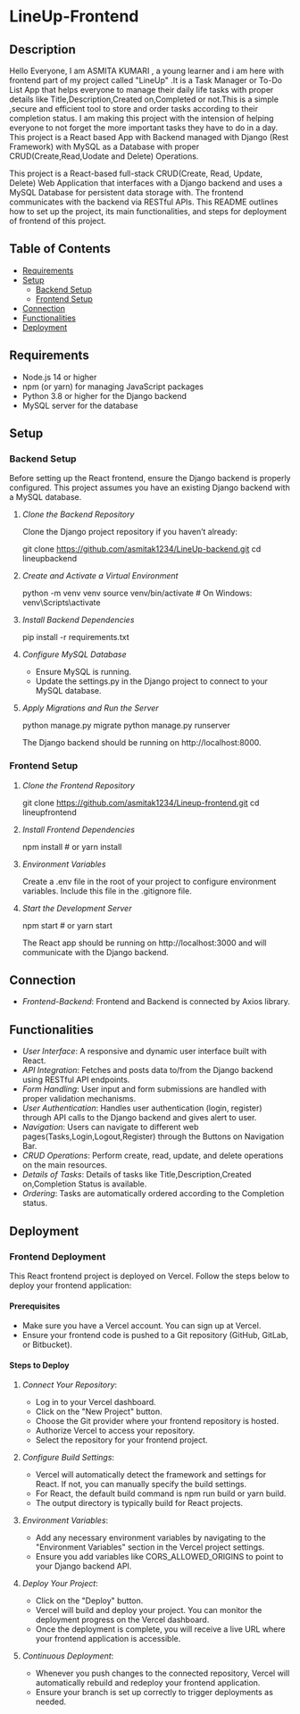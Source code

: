 <!-- Made by- Asmita Kumari -->

# LineUp-Frontend
<!-- explaining setup,functionalities, and deployment steps. -->



## Description

Hello Everyone, I am ASMITA KUMARI , a young learner and i am here with frontend part of my project called "LineUp" .It is a Task Manager or To-Do List App that helps everyone to manage their daily life tasks with proper details like Title,Description,Created on,Completed or not.This is a simple ,secure and efficient tool to store and order tasks according to their completion status. I am making this project with the intension of helping everyone to not forget the more important tasks they have to do in a day. This project is a React based App with Backend managed with Django (Rest Framework) with MySQL as a Database with proper CRUD(Create,Read,Uodate and Delete) Operations.

This project is a React-based full-stack CRUD(Create, Read, Update, Delete) Web Application that interfaces with a Django backend and uses a MySQL Database for persistent data storage with. The frontend communicates with the backend via RESTful APIs. This README outlines how to set up the project, its main functionalities, and steps for deployment of frontend of this project.

## Table of Contents

- [Requirements](#requirements)
- [Setup](#setup)
  - [Backend Setup](#backend-setup)
  - [Frontend Setup](#frontend-setup)
- [Connection](#connection)
- [Functionalities](#functionalities)
- [Deployment](#deployment)

## Requirements

- Node.js 14 or higher
- npm (or yarn) for managing JavaScript packages
- Python 3.8 or higher for the Django backend
- MySQL server for the database

## Setup

### Backend Setup

Before setting up the React frontend, ensure the Django backend is properly configured. This project assumes you have an existing Django backend with a MySQL database.

1. *Clone the Backend Repository*

   Clone the Django project repository if you haven’t already:

   git clone https://github.com/asmitak1234/LineUp-backend.git
   cd lineupbackend
   

2. *Create and Activate a Virtual Environment*

   python -m venv venv
   source venv/bin/activate  # On Windows: venv\Scripts\activate
   

3. *Install Backend Dependencies*

   pip install -r requirements.txt
   

4. *Configure MySQL Database*

   - Ensure MySQL is running.
   - Update the settings.py in the Django project to connect to your MySQL database.

5. *Apply Migrations and Run the Server*

   python manage.py migrate
   python manage.py runserver
   

   The Django backend should be running on http://localhost:8000.

### Frontend Setup

1. *Clone the Frontend Repository*

   git clone https://github.com/asmitak1234/Lineup-frontend.git
   cd lineupfrontend
   

2. *Install Frontend Dependencies*

   npm install  # or yarn install
   

3. *Environment Variables*

   Create a .env file in the root of your project to configure environment variables.
   Include this file in the .gitignore file.


4. *Start the Development Server*

   npm start  # or yarn start
   

   The React app should be running on http://localhost:3000 and will communicate with the Django backend.

## Connection 

- *Frontend-Backend*: Frontend and Backend is connected by Axios library.

## Functionalities

- *User Interface*: A responsive and dynamic user interface built with React.
- *API Integration*: Fetches and posts data to/from the Django backend using RESTful API endpoints.
- *Form Handling*: User input and form submissions are handled with proper validation mechanisms.
- *User Authentication*: Handles user authentication (login, register) through API calls to the Django backend and gives alert to user.
- *Navigation*: Users can navigate to different web pages(Tasks,Login,Logout,Register) through the Buttons on Navigation Bar.
- *CRUD Operations*: Perform create, read, update, and delete operations on the main resources.
- *Details of Tasks*: Details of tasks like Title,Description,Created on,Completion Status is available.
- *Ordering*: Tasks are automatically ordered according to the Completion status.

## Deployment

### Frontend Deployment
This React frontend project is deployed on Vercel. Follow the steps below to deploy your frontend application:

#### Prerequisites
   - Make sure you have a Vercel account. You can sign up at Vercel.
   - Ensure your frontend code is pushed to a Git repository (GitHub, GitLab, or Bitbucket).

#### Steps to Deploy

   1. *Connect Your Repository*:

      - Log in to your Vercel dashboard.
      - Click on the "New Project" button.
      - Choose the Git provider where your frontend repository is hosted.
      - Authorize Vercel to access your repository.
      - Select the repository for your frontend project.

   2. *Configure Build Settings*:

      - Vercel will automatically detect the framework and settings for React. If not, you can manually specify the build settings.
      - For React, the default build command is npm run build or yarn build.
      - The output directory is typically build for React projects.

   3. *Environment Variables*:

      - Add any necessary environment variables by navigating to the "Environment Variables" section in the Vercel project settings.
      - Ensure you add variables like CORS_ALLOWED_ORIGINS to point to your Django backend API.

   4. *Deploy Your Project*:

      - Click on the "Deploy" button.
      -  Vercel will build and deploy your project. You can monitor the deployment progress on the Vercel dashboard.
      - Once the deployment is complete, you will receive a live URL where your frontend application is accessible.

   5. *Continuous Deployment*:

      - Whenever you push changes to the connected repository, Vercel will automatically rebuild and redeploy your frontend application.
      - Ensure your branch is set up correctly to trigger deployments as needed.


